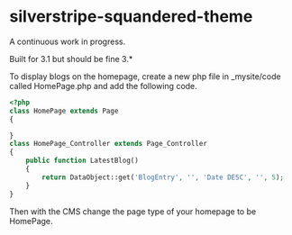 silverstripe-squandered-theme
=============================

A continuous work in progress.

Built for 3.1 but should be fine 3.*

To display blogs on the homepage, create a new php file in _mysite/code called HomePage.php and add the following code.

```php
<?php
class HomePage extends Page
{

}
class HomePage_Controller extends Page_Controller
{
    public function LatestBlog()
    {
        return DataObject::get('BlogEntry', '', 'Date DESC', '', 5);
    }
}
```
Then with the CMS change the page type of your homepage to be HomePage. 
